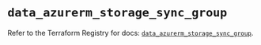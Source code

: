 # `data_azurerm_storage_sync_group`

Refer to the Terraform Registry for docs: [`data_azurerm_storage_sync_group`](https://registry.terraform.io/providers/hashicorp/azurerm/4.21.0/docs/data-sources/storage_sync_group).
